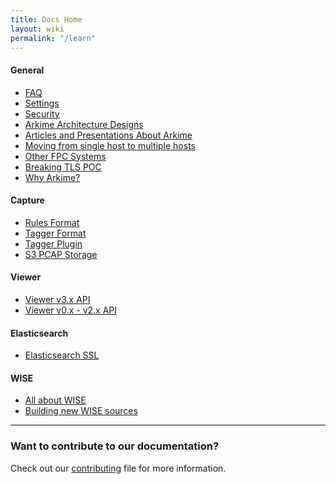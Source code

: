 ```yaml
---
title: Docs Home
layout: wiki
permalink: "/learn"
---
```


<div class="full-height-and-width-container with-footer p-3" markdown="1">

#### General

- [FAQ](faq)
- [Settings](settings)
- [Security](security)
- [Arkime Architecture Designs](architecture)
- [Articles and Presentations About Arkime](articles)
- [Moving from single host to multiple hosts](multihost)
- [Other FPC Systems](otherfpc)
- [Breaking TLS POC](break-tls-poc)
- [Why Arkime?](arkimeetus)

#### Capture
- [Rules Format](rulesformat)
- [Tagger Format](taggerformat)
- [Tagger Plugin](tagger)
- [S3 PCAP Storage](s3)

#### Viewer
- [Viewer v3.x API](apiv3)
- [Viewer v0.x - v2.x API](api)

#### Elasticsearch
- [Elasticsearch SSL](esssl)

#### WISE
- [All about WISE](wise)
- [Building new WISE sources](wisesources)

---

### Want to contribute to our documentation?

Check out our [contributing](https://github.com/arkime/arkimeweb/blob/main/CONTRIBUTING.md) file for more information.

</div>
